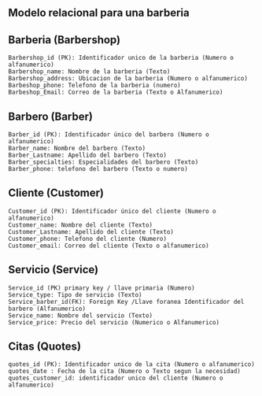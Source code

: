 ## Modelo relacional para una barberia

## Barberia (Barbershop)
    Barbershop_id (PK): Identificador unico de la barberia (Numero o alfanumerico)
    Barbershop_name: Nombre de la barberia (Texto)
    Barbershop_address: Ubicacion de la barberia (Numero o alfanumerico)
    Barbeshop_phone: Telefono de la barberia (numero)
    Barbeshop_Email: Correo de la barberia (Texto o Alfanumerico)

## Barbero (Barber)
    Barber_id (PK): Identificador único del barbero (Numero o alfanumerico)
    Barber_name: Nombre del barbero (Texto)
    Barber_Lastname: Apellido del barbero (Texto)
    Barber_specialties: Especialidades del barbero (Texto)
    Barber_phone: telefono del barbero (Texto o numero)

## Cliente (Customer)
    Customer_id (PK): Identificador único del cliente (Numero o alfanumerico)
    Customer_name: Nombre del cliente (Texto)
    Customer_Lastname: Apellido del cliente (Texto)
    Customer_phone: Telefono del cliente (Numero)
    Customer_email: Correo del cliente (Texto o alfanumerico)

## Servicio (Service)
    Service_id (PK) primary key / llave primaria (Numero)
    Service_type: Tipo de servicio (Texto)
    Service_barber_id(FK): Foreign Key /Llave foranea Identificador del barbero (Alfanumerico)
    Service_name: Nombre del servicio (Texto)
    Service_price: Precio del servicio (Numerico o Alfanumerico)

## Citas (Quotes)
    quotes_id (PK): Identificador unico de la cita (Numero o alfanumerico)
    quotes_date : Fecha de la cita (Numero o Texto segun la necesidad)
    quotes_customer_id: identificador unico del cliente (Numero o alfanumerico)